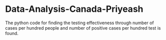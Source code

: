# Data-Analysis-Canada-Priyeash
The python code for finding the testing effectiveness through number of cases per hundred people and number of positive cases per hundred 
test is found.
